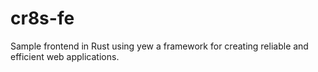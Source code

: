 # cr8s-fe
Sample frontend in Rust using yew a framework for creating reliable and efficient web applications.
